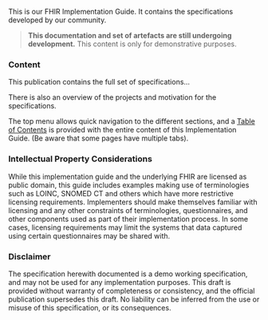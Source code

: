 This is our FHIR Implementation Guide. It contains the specifications developed by our community.

> **This documentation and set of artefacts are still undergoing development.** This content is only for demonstrative purposes.

### Content

This publication contains the full set of specifications...

There is also an overview of the projects and motivation for the specifications.

The top menu allows quick navigation to the different sections, and a [Table of Contents](toc.html) is provided with the entire content of this Implementation Guide. (Be aware that some pages have multiple tabs).

### Intellectual Property Considerations

While this implementation guide and the underlying FHIR are licensed as public domain, this guide includes examples making use of terminologies such as LOINC, SNOMED CT and others which have more restrictive licensing requirements. Implementers should make themselves familiar with licensing and any other constraints of terminologies, questionnaires, and other components used as part of their implementation process. In some cases, licensing requirements may limit the systems that data captured using certain questionnaires may be shared with.

### Disclaimer

The specification herewith documented is a demo working specification, and may not be used for any implementation purposes. This draft is provided without warranty of completeness or consistency, and the official publication supersedes this draft. No liability can be inferred from the use or misuse of this specification, or its consequences.